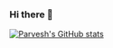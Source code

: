 ### Hi there 👋

<!--
**Parv3sh/Parv3sh** is a ✨ _special_ ✨ repository because its `README.md` (this file) appears on your GitHub profile.

Here are some ideas to get you started:

- 🔭 I’m currently working on ...
- 🌱 I’m currently learning ...
- 👯 I’m looking to collaborate on ...
- 🤔 I’m looking for help with ...
- 💬 Ask me about ...
- 📫 How to reach me: ...
- 😄 Pronouns: ...
- ⚡ Fun fact: ...
-->

[![Parvesh's GitHub stats](https://github-readme-stats.vercel.app/api?username=parv3sh)](https://github.com/parv3sh/github-readme-stats)
